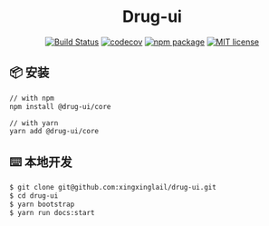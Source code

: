 <h1 align="center">Drug-ui</h1>

<div align="center">

[![Build Status](https://www.travis-ci.org/xingxinglail/drug-ui.svg?branch=master)](https://www.travis-ci.org/xingxinglail/drug-ui)
[![codecov](https://codecov.io/gh/xingxinglail/drug-ui/branch/master/graph/badge.svg)](https://codecov.io/gh/xingxinglail/drug-ui)
[![npm package](https://img.shields.io/npm/v/drug-ui?color=blue)](https://www.npmjs.com/package/@drug-ui/core)
[![MIT license](https://img.shields.io/badge/License-MIT-blue.svg)](https://github.com/xingxinglail/drug-ui/blob/master/LICENSE)

</div>

## 📦 安装

```bash
// with npm
npm install @drug-ui/core

// with yarn
yarn add @drug-ui/core
```

## ⌨️ 本地开发

```bash
$ git clone git@github.com:xingxinglail/drug-ui.git
$ cd drug-ui
$ yarn bootstrap
$ yarn run docs:start
```
